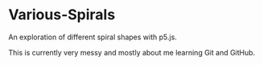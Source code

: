 # Various-Spirals
An exploration of different spiral shapes with p5.js. 

This is currently very messy and mostly about me learning Git and GitHub.